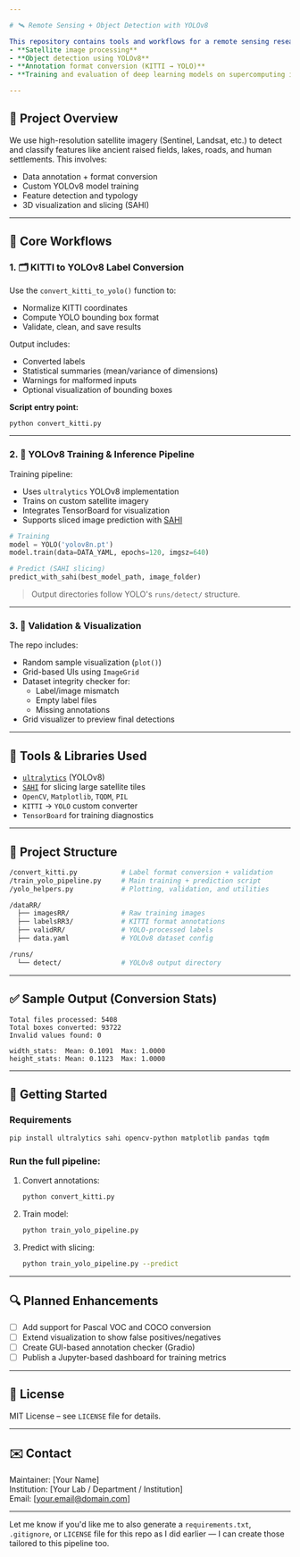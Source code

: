 ```yaml
---

# 🛰️ Remote Sensing + Object Detection with YOLOv8

This repository contains tools and workflows for a remote sensing research project combining:
- **Satellite image processing**
- **Object detection using YOLOv8**
- **Annotation format conversion (KITTI → YOLO)**
- **Training and evaluation of deep learning models on supercomputing infrastructure**

---
```


## 📌 Project Overview

We use high-resolution satellite imagery (Sentinel, Landsat, etc.) to detect and classify features like ancient raised fields, lakes, roads, and human settlements. This involves:

- Data annotation + format conversion
- Custom YOLOv8 model training
- Feature detection and typology
- 3D visualization and slicing (SAHI)

---

## 🧭 Core Workflows

### 1. 🗂 KITTI to YOLOv8 Label Conversion

Use the `convert_kitti_to_yolo()` function to:
- Normalize KITTI coordinates
- Compute YOLO bounding box format
- Validate, clean, and save results

Output includes:
- Converted labels
- Statistical summaries (mean/variance of dimensions)
- Warnings for malformed inputs
- Optional visualization of bounding boxes

**Script entry point:**  
```bash
python convert_kitti.py
```

---

### 2. 🧠 YOLOv8 Training & Inference Pipeline

Training pipeline:
- Uses `ultralytics` YOLOv8 implementation
- Trains on custom satellite imagery
- Integrates TensorBoard for visualization
- Supports sliced image prediction with [SAHI](https://github.com/obss/sahi)

```python
# Training
model = YOLO('yolov8n.pt')
model.train(data=DATA_YAML, epochs=120, imgsz=640)

# Predict (SAHI slicing)
predict_with_sahi(best_model_path, image_folder)
```

> Output directories follow YOLO's `runs/detect/` structure.

---

### 3. 🧪 Validation & Visualization

The repo includes:
- Random sample visualization (`plot()`)
- Grid-based UIs using `ImageGrid`
- Dataset integrity checker for:
  - Label/image mismatch
  - Empty label files
  - Missing annotations
- Grid visualizer to preview final detections

---

## 🔬 Tools & Libraries Used

- [`ultralytics`](https://github.com/ultralytics/ultralytics) (YOLOv8)
- [`SAHI`](https://github.com/obss/sahi) for slicing large satellite tiles
- `OpenCV`, `Matplotlib`, `TQDM`, `PIL`
- `KITTI` → `YOLO` custom converter
- `TensorBoard` for training diagnostics

---

## 📁 Project Structure

```bash
/convert_kitti.py           # Label format conversion + validation
/train_yolo_pipeline.py     # Main training + prediction script
/yolo_helpers.py            # Plotting, validation, and utilities

/dataRR/
  ├── imagesRR/             # Raw training images
  ├── labelsRR3/            # KITTI format annotations
  ├── validRR/              # YOLO-processed labels
  ├── data.yaml             # YOLOv8 dataset config

/runs/
  └── detect/               # YOLOv8 output directory
```

---

## ✅ Sample Output (Conversion Stats)

```
Total files processed: 5408
Total boxes converted: 93722
Invalid values found: 0

width_stats:  Mean: 0.1091  Max: 1.0000
height_stats: Mean: 0.1123  Max: 1.0000
```

---

## 🚀 Getting Started

### Requirements
```bash
pip install ultralytics sahi opencv-python matplotlib pandas tqdm
```

### Run the full pipeline:
1. Convert annotations:
   ```bash
   python convert_kitti.py
   ```
2. Train model:
   ```bash
   python train_yolo_pipeline.py
   ```
3. Predict with slicing:
   ```bash
   python train_yolo_pipeline.py --predict
   ```

---

## 🔍 Planned Enhancements

- [ ] Add support for Pascal VOC and COCO conversion
- [ ] Extend visualization to show false positives/negatives
- [ ] Create GUI-based annotation checker (Gradio)
- [ ] Publish a Jupyter-based dashboard for training metrics

---

## 📄 License

MIT License – see `LICENSE` file for details.

---

## ✉️ Contact

Maintainer: [Your Name]  
Institution: [Your Lab / Department / Institution]  
Email: [your.email@domain.com]

---

Let me know if you'd like me to also generate a `requirements.txt`, `.gitignore`, or `LICENSE` file for this repo as I did earlier — I can create those tailored to this pipeline too.
